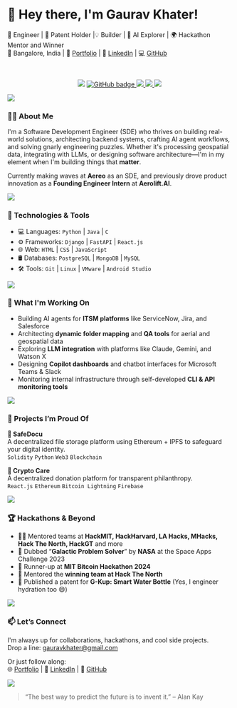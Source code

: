 # 👋 Hey there, I'm Gaurav Khater!

🧠 Engineer | 🚀 Patent Holder |💡 Builder | 🤖 AI Explorer | 🌍 Hackathon Mentor and Winner <br>
📍 Bangalore, India | 🔗 [Portfolio](https://gaurav-portfolio-mu.vercel.app/) | 🧠 [LinkedIn](https://www.linkedin.com/in/gaurav-khater-882b97203) | 💻 [GitHub](https://github.com/theBatman07)

<br>
<p align="center">
<!--   <a>
    <img src="https://komarev.com/ghpvc/?username=theBatman07&style=for-the-badge">
</a> -->
   <img src="https://komarev.com/ghpvc/?username=theBatman07&style=for-the-badge">
  <a href="https://github.com/theBatman07?tab=followers">
    <img src="https://img.shields.io/github/followers/theBatman07?label=Followers&logo=GitHub&style=for-the-badge" alt="GitHub badge" />
  </a>
  
 <a href="https://www.linkedin.com/in/gauravkhater">
  <img src="https://img.shields.io/badge/LinkedIn-0077B5?style=for-the-badge&logo=linkedin&logoColor=white" /> 
  </a>
  <a href="https://www.instagram.com/g.khater7/">
    <img src="https://img.shields.io/badge/Instagram-E4405F?style=for-the-badge&logo=instagram&logoColor=white" />
  </a>
  
  <a href="https://api.whatsapp.com/send?phone=8240373360&text=Hi%2C%20how%20may%20I%20assist%20you%3F">
    <img src="https://img.shields.io/badge/WhatsApp-25D366?style=for-the-badge&logo=whatsapp&logoColor=white" />
  </a>
  
 <!--  <a href="http://twitter.com/@GauravKhater">
    <img src="https://img.shields.io/badge/Twitter-1DA1F2?style=for-the-badge&logo=twitter&logoColor=white" />
  </a> -->
              
</p>
<a href=""><img src="https://user-images.githubusercontent.com/73097560/115834477-dbab4500-a447-11eb-908a-139a6edaec5c.gif"></a>


### 👨‍💻 About Me

I'm a Software Development Engineer (SDE) who thrives on building real-world solutions, architecting backend systems, crafting AI agent workflows, and solving gnarly engineering puzzles. Whether it's processing geospatial data, integrating with LLMs, or designing software architecture—I'm in my element when I'm building things that **matter**.

Currently making waves at **Aereo** as an SDE, and previously drove product innovation as a **Founding Engineer Intern** at **Aerolift.AI**.

<a href=""><img src="https://user-images.githubusercontent.com/73097560/115834477-dbab4500-a447-11eb-908a-139a6edaec5c.gif"></a>

### 🔧 Technologies & Tools

- 💻 Languages: `Python` | `Java` | `C`
- ⚙️ Frameworks: `Django` | `FastAPI` | `React.js`
- 🌐 Web: `HTML` | `CSS` | `JavaScript`
- 🛢️ Databases: `PostgreSQL` | `MongoDB` | `MySQL`
- 🛠️ Tools: `Git` | `Linux` | `VMware` | `Android Studio`

<a href=""><img src="https://user-images.githubusercontent.com/73097560/115834477-dbab4500-a447-11eb-908a-139a6edaec5c.gif"></a>

### 🧠 What I'm Working On

- Building AI agents for **ITSM platforms** like ServiceNow, Jira, and Salesforce  
- Architecting **dynamic folder mapping** and **QA tools** for aerial and geospatial data  
- Exploring **LLM integration** with platforms like Claude, Gemini, and Watson X  
- Designing **Copilot dashboards** and chatbot interfaces for Microsoft Teams & Slack  
- Monitoring internal infrastructure through self-developed **CLI & API monitoring tools**

<a href=""><img src="https://user-images.githubusercontent.com/73097560/115834477-dbab4500-a447-11eb-908a-139a6edaec5c.gif"></a>

### 🚀 Projects I’m Proud Of

**🧾 SafeDocu**  
A decentralized file storage platform using Ethereum + IPFS to safeguard your digital identity.  
`Solidity` `Python` `Web3` `Blockchain`

**💸 Crypto Care**  
A decentralized donation platform for transparent philanthropy.  
`React.js` `Ethereum` `Bitcoin Lightning` `Firebase`

<a href=""><img src="https://user-images.githubusercontent.com/73097560/115834477-dbab4500-a447-11eb-908a-139a6edaec5c.gif"></a>

### 🏆 Hackathons & Beyond

- 👨‍🏫 Mentored teams at **HackMIT, HackHarvard, LA Hacks, MHacks, Hack The North, HackGT** and more  
- 🧠 Dubbed “**Galactic Problem Solver**” by **NASA** at the Space Apps Challenge 2023  
- 🥈 Runner-up at **MIT Bitcoin Hackathon 2024**  
- 🥇 Mentored the **winning team at Hack The North**  
- 🚀 Published a patent for **G-Kup: Smart Water Bottle** (Yes, I engineer hydration too 😄)

<a href=""><img src="https://user-images.githubusercontent.com/73097560/115834477-dbab4500-a447-11eb-908a-139a6edaec5c.gif"></a>

### 📫 Let’s Connect

I'm always up for collaborations, hackathons, and cool side projects.  
Drop a line: gauravkhater@gmail.com 

Or just follow along:  
🌐 [Portfolio](https://gaurav-portfolio-mu.vercel.app/) | 💼 [LinkedIn](https://www.linkedin.com/in/gaurav-khater-882b97203) | 🧪 [GitHub](https://github.com/theBatman07)

<a href=""><img src="https://user-images.githubusercontent.com/73097560/115834477-dbab4500-a447-11eb-908a-139a6edaec5c.gif"></a>

> “The best way to predict the future is to invent it.” – Alan Kay


